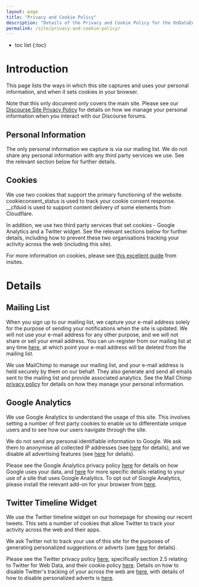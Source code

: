 ```yaml
---
layout: page
title: "Privacy and Cookie Policy"
description: "Details of the Privacy and Cookie Policy for the OnDataEngineering site"
permalink: /site/privacy-and-cookie-policy/
---
```

* toc list
{:toc}

# Introduction

This page lists the ways in which this site captures and uses your personal information, and when it sets cookies in your browser.

Note that this only document only covers the main site.  Please see our [Discourse Site Privacy Policy](http://discourse.ondataengineering.net/privacy) for details on how we manage your personal information when you interact with our Discourse forums.

## Personal Information

The only personal information we capture is via our mailing list.  We do not share any personal information with any third party services we use.  See the relevant section below for further details.

## Cookies

We use two cookies that support the primary functioning of the website.  cookieconsent_status is used to track your cookie consent response.  __cfduid is used to support content delivery of some elements from Cloudflare.

In addition, we use two third party services that set cookies - Google Analytics and a Twitter widget.  See the relevant sections below for further details, including how to prevent these two organisations tracking your activity across the web (including this site).

For more information on cookies, please see [this excellent guide](https://cookiesandyou.com/) from insites.

# Details

## Mailing List

When you sign up to our mailing list, we capture your e-mail address solely for the purpose of sending your notifications when the site is updated.  We will not use your e-mail address for any other purpose, and we will not share or sell your email address. You can un-register from our mailing list at any time [here](http://ondataengineering.us15.list-manage1.com/unsubscribe?u=2641f8b7b450d6b8685c38076&id=29bd4f4db6), at which point your e-mail address will be deleted from the mailing list.

We use MailChimp to manage our mailing list, and your e-mail address is held securely by them on our behalf.  They also generate and send all emails sent to the mailing list and provide associated analytics. See the Mail Chimp [privacy policy](https://mailchimp.com/legal/privacy/#3._Privacy_for_Contacts) for details on how they manage your personal information.

## Google Analytics

We use Google Analytics to understand the usage of this site.  This involves setting a number of first party cookies to enable us to differentiate unique users and to see how our users navigate through the site.

We do not send any personal identifiable information to Google. We ask them to anonymise all collected IP addresses (see [here](https://support.google.com/analytics/answer/2763052?hl=en&ref_topic=2919631) for details), and we disable all advertising features (see [here](https://support.google.com/analytics/answer/2700409?hl=en&ref_topic=2919631) for details).

Please see the Google Analytics privacy policy [here](https://policies.google.com/privacy) for details on how Google uses your data, and [here](https://support.google.com/analytics/answer/6004245) for more specific details relating to your use of a site that uses Google Analytics.    To opt out of Google Analytics, please install the relevant add-on for your browser from [here](https://tools.google.com/dlpage/gaoptout/).

## Twitter Timeline Widget

We use the Twitter timeline widget on our homepage for showing our recent tweets.  This sets a number of cookies that allow Twitter to track your activity across the web and their apps.

We ask Twitter not to track your use of this site for the purposes of generating personalized suggestions or adverts (see [here](https://developer.twitter.com/en/docs/twitter-for-websites/privacy.html) for details).

Please see the Twitter privacy policy [here](https://twitter.com/en/privacy), specifically section 2.5 relating to Twitter for Web Data, and their cookie policy [here](https://help.twitter.com/en/rules-and-policies/twitter-cookies).   Details on how to disable Twitter's tracking of your across the web are [here](https://help.twitter.com/en/using-twitter/tailored-suggestions), with details of how to disable personalized adverts is [here](https://help.twitter.com/en/safety-and-security/privacy-controls-for-tailored-ads).